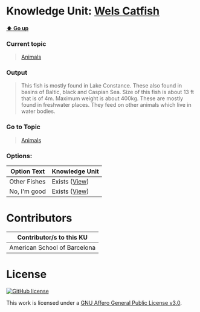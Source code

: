 # Knowledge Unit: [Wels Catfish](../../knowledge_units/animals/wels-catfish.md)

#### [:arrow_up: Go up](../../topics/animals.md)
### Current topic
> [Animals](../../topics/animals.md)
### Output
> This fish is mostly found in Lake Constance. These also found in basins of Baltic, black and Caspian Sea. Size of this fish is about 13 ft that is of 4m. Maximum weight is about 400kg. These are mostly found in freshwater places. They feed on other animals which live in water bodies.
### Go to Topic
> [Animals](../../topics/animals.md)

### Options: 

| Option Text | Knowledge Unit |
| - | - |  
| Other Fishes  |  Exists ([View](../../knowledge_units/animals/other-fishes.md))  |  
| No, I&#039;m good  |  Exists ([View](../../knowledge_units/animals/no-im-good.md))  | 

# Contributors

| Contributor/s to this KU |
| - | 
| American School of Barcelona |

# License
[![GitHub license](https://img.shields.io/github/license/inbrainz/cerebro)](https://github.com/inbrainz/cerebro/blob/master/LICENSE)

This work is licensed under a [GNU Affero General Public License v3.0](https://www.gnu.org/licenses/agpl-3.0.txt).